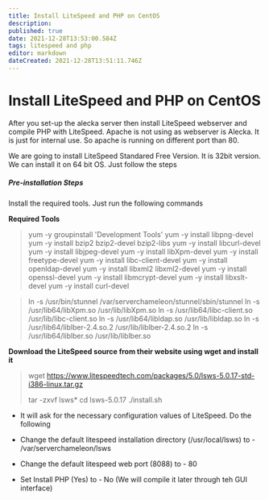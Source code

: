 ```yaml
---
title: Install LiteSpeed and PHP on CentOS
description: 
published: true
date: 2021-12-28T13:53:00.584Z
tags: litespeed and php
editor: markdown
dateCreated: 2021-12-28T13:51:11.746Z
---
```


# Install LiteSpeed and PHP on CentOS

After you set-up the alecka server then install LiteSpeed webserver and compile PHP with LiteSpeed. Apache is not using as webserver is Alecka. It is just for internal use. So apache is running on different port than 80.

We are going to install LiteSpeed Standared Free Version. It is 32bit version. We can install it on 64 bit OS. Just follow the steps 

##### Pre-installation Steps

Install the required tools. Just run the following commands


**Required Tools**

> yum -y groupinstall 'Development Tools'
> yum -y install libpng-devel
> yum -y install bzip2 bzip2-devel bzip2-libs
> yum -y install libcurl-devel
> yum -y install libjpeg-devel
> yum -y install libXpm-devel
> yum -y install freetype-devel
> yum -y install libc-client-devel
> yum -y install openldap-devel
> yum -y install libxml2 libxml2-devel
> yum -y install openssl-devel
> yum -y install libmcrypt-devel
> yum -y install libxslt-devel
> yum -y install curl-devel
 
> ln -s /usr/bin/stunnel /var/serverchameleon/stunnel/sbin/stunnel
> ln -s /usr/lib64/libXpm.so /usr/lib/libXpm.so
> ln -s /usr/lib64/libc-client.so /usr/lib/libc-client.so
> ln -s /usr/lib64/libldap.so /usr/lib/libldap.so
> ln -s /usr/lib64/liblber-2.4.so.2 /usr/lib/liblber-2.4.so.2
> ln -s /usr/lib64/liblber.so  /usr/lib/liblber.so
> 

**Download the LiteSpeed source from their website using wget and install it**

> wget https://www.litespeedtech.com/packages/5.0/lsws-5.0.17-std-i386-linux.tar.gz
>  
> tar -zxvf lsws*
> cd lsws-5.0.17
> ./install.sh
 
 
 - It will ask for the necessary configuration values of LiteSpeed. Do the following 
 
 - Change the default litespeed installation directory (/usr/local/lsws) to - /var/serverchameleon/lsws
- Change the default litespeed web port (8088) to - 80
- Set Install PHP (Yes) to - No  (We will compile it later through teh GUI interface)

